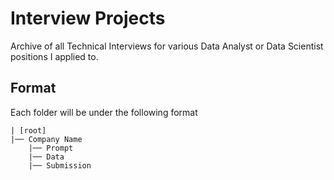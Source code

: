# Interview Projects
Archive of all Technical Interviews for various Data Analyst or Data Scientist positions I applied to.

## Format

Each folder will be under the following format

```
| [root]
|── Company Name
    |── Prompt
    |── Data
    |── Submission
```
